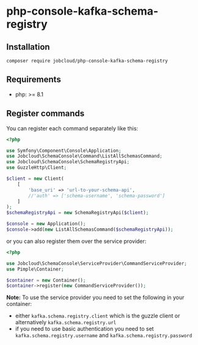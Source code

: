 # php-console-kafka-schema-registry

## Installation
```
composer require jobcloud/php-console-kafka-schema-registry
```

## Requirements
- php: >= 8.1

## Register commands
You can register each command separately like this:
```php
<?php

use Symfony\Component\Console\Application;
use Jobcloud\SchemaConsole\Command\ListAllSchemasCommand;
use Jobcloud\SchemaConsole\SchemaRegistryApi;
use GuzzleHttp\Client;

$client = new Client(
    [
        'base_uri' => 'url-to-your-schema-api',
        //'auth' => ['schema-username', 'schema-password']
    ]
);
$schemaRegistryApi = new SchemaRegistryApi($client);

$console = new Application();
$console->add(new ListAllSchemasCommand($schemaRegistryApi));
```
 
or you can also register them over the service provider:

```php
<?php

use Jobcloud\SchemaConsole\ServiceProvider\CommandServiceProvider;
use Pimple\Container;

$container = new Container();
$container->register(new CommandServiceProvider());
```

**Note:** To use the service provider you need to set the following in your container:
- either `kafka.schema.registry.client` which is the guzzle client or alternatively `kafka.schema.registry.url`
- if you need to use basic authentication you need to set `kafka.schema.registry.username` and `kafka.schema.registry.password`
